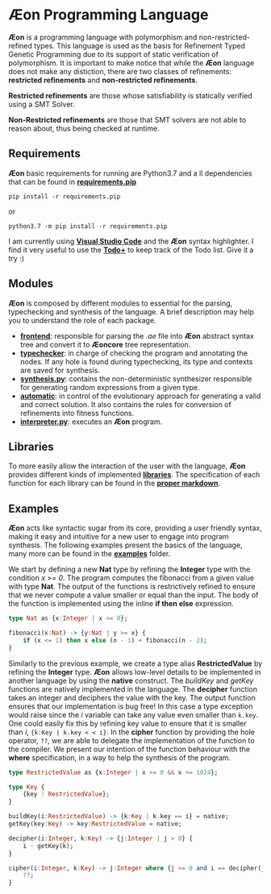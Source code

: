 # Æon Programming Language


**Æon** is a programming language with polymorphism and non-restricted-refined types. This language is used as the basis for Refinement Typed Genetic Programming due to its support of static verification of polymorphism.
It is important to make notice that while the **Æon** language does not make any distiction, there are two classes of refinements: **restricted refinements** and **non-restricted refinements**.

**Restricted refinements** are those whose satisfiability is statically verified using a SMT Solver.

**Non-Restricted refinements** are those that SMT solvers are not able to reason about, thus being checked at runtime.


## Requirements

**Æon** basic requirements for running are  Python3.7 and a ll dependencies that can be found in [**requirements.pip**](/requirements.pip)
```
pip install -r requirements.pip
```
or
```
python3.7 -m pip install -r requirements.pip
```

I am currently using [**Visual Studio Code**](https://code.visualstudio.com/) and the **Æon** syntax highlighter. I find it very useful to use the [**Todo+**](https://marketplace.visualstudio.com/items?itemName=fabiospampinato.vscode-todo-plus) to keep track of the Todo list. Give it a try :)


## Modules

**Æon** is composed by different modules to essential for the parsing, typechecking and synthesis of the language. A brief description may help you to understand the role of each package.
 - [**frontend**](aeon/frontend): responsible for parsing the *.ae* file into **Æon** abstract syntax tree and convert it to **Æoncore** tree representation.
 - [**typechecker**](aeon/typechecker): in charge of checking the program and annotating the nodes. If any hole is found during typechecking, its type and contexts are saved for synthesis.
  - [**synthesis.py**](aeon/synthesis.py): contains the non-deterministic synthesizer responsible for generating  random expressions from a given type. 
 - [**automatic**](aeon/automatic): in control of the evolutionary approach for generating a valid and correct solution. It also contains the rules for conversion of refinements into fitness functions.
  - [**interpreter.py**](aeon/interpreter.py): executes an **Æon** program. 

 
## Libraries

To more easily allow the interaction of the user with the language, **Æon** provides different kinds of implemented [**libraries**](aeon/libraries). The specification of each function for each library can be found in the [**proper markdown**](aeon/libraries/Documentation.md).


## Examples

**Æon** acts like syntactic sugar from its core, providing a user friendly syntax, making it easy and intuitive for a new user to engage into program synthesis. The following examples present the basics of the language, many more can be found in the [**examples**](examples/aeon3/) folder.

We start by defining a new **Nat** type by refining the **Integer** type with the condition *x >= 0*. The program computes the fibonacci from a given value with type **Nat**.  The output of the functions is restrictively refined to ensure that we never compute a value smaller or equal than the input. The body of the function is implemented using the inline **if then else** expression.
```haskell
type Nat as {x:Integer | x >= 0};

fibonacci(x:Nat) -> {y:Nat | y >= x} {
    if (x <= 1) then x else (n - 1) + fibonacci(n - 2);
}
```

Similarly to the previous example, we create a type alias **RestrictedValue** by refining the **Integer** type. **Æon** allows low-level details to be implemented in another language by using the **native** construct. The *buildKey* and *getKey* functions are natively implemented in the language.
The **decipher** function takes an integer and deciphers the value with the key. The output function ensures that our implementation is bug free! In this case a type exception would raise since the *i* variable can take any value even smaller than ```k.key```. One could easily fix this by refining key value to ensure that it is smaller than *i*, ```{k:Key | k.key < < i}```. 
In the **cipher** function by providing the hole operator, ```??```, we are able to delegate the implementation of the function to the compiler. We present our intention of the function behaviour with the **where** specification, in a way to help the synthesis of the program.
```haskell
type RestrictedValue as {x:Integer | x >= 0 && x <= 1024};

type Key {
    {key : RestrictedValue};
}

buildKey(i:RestrictedValue) -> {k:Key | k.key == i} = native;
getKey(key:Key) -> key:RestrictedValue = native;

decipher(i:Integer, k:Key) -> {j:Integer | j > 0} {
    i - getKey(k); 
}

cipher(i:Integer, k:Key) -> j:Integer where {j >= 0 and i == decipher(j, getKey(k))} {
    ??;
}
```

